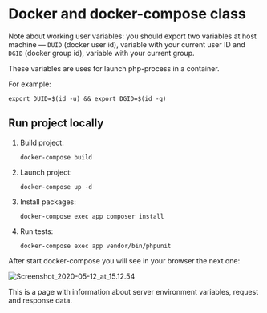 Docker and docker-compose class
===============================

Note about working user variables: you should export two variables at host machine — `DUID` (docker user id), variable with your current user ID and `DGID` (docker group id), variable with your current group.

These variables are uses for launch php-process in a container.

For example:    
```shell script
export DUID=$(id -u) && export DGID=$(id -g)
```

## Run project locally

1. Build project: 
    ```shell script
    docker-compose build
    ```
1. Launch project:
    ```shell script
    docker-compose up -d
    ```
1. Install packages:
    ```shell script
    docker-compose exec app composer install
    ```
1. Run tests:
    ```shell script
    docker-compose exec app vendor/bin/phpunit
    ```

After start docker-compose you will see in your browser the next one:

![Screenshot_2020-05-12_at_15.12.54](/uploads/0ae4961e86a2bd8ddd5472de03351a71/Screenshot_2020-05-12_at_15.12.54.png)

This is a page with information about server environment variables, request and response data.